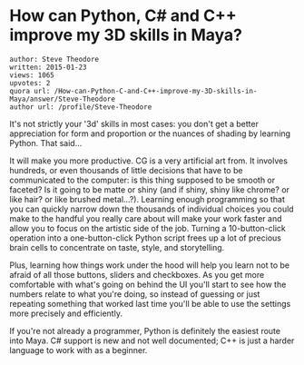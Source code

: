 # How can Python, C# and C++ improve my 3D skills in Maya?

	author: Steve Theodore
	written: 2015-01-23
	views: 1065
	upvotes: 2
	quora url: /How-can-Python-C-and-C++-improve-my-3D-skills-in-Maya/answer/Steve-Theodore
	author url: /profile/Steve-Theodore


It's not strictly your '3d' skills in most cases: you don't get a better appreciation for form and proportion or the nuances of shading by learning Python. That said...

It will make you more productive. CG is a very artificial art from. It involves hundreds, or even thousands of little decisions that have to be communicated to the computer: is this thing supposed to be smooth or faceted? Is it going to be matte or shiny (and if shiny, shiny like chrome? or like hair? or like brushed metal...?). Learning enough programming so that you can quickly narrow down the thousands of individual choices you could make to the handful you really care about will make your work faster and allow you to focus on the artistic side of the job. Turning a 10-button-click operation into a one-button-click Python script frees up a lot of precious brain cells to concentrate on taste, style, and storytelling. 

Plus, learning how things work under the hood will help you learn not to be afraid of all those buttons, sliders and checkboxes. As you get more comfortable with what's going on behind the UI you'll start to see how the numbers relate to what you're doing, so instead of guessing or just repeating something that worked last time you'll be able to use the settings more precisely and efficiently.

If you're not already a programmer, Python is definitely the easiest route into Maya. C# support is new and not well documented; C++ is just a harder language to work with as a beginner.

